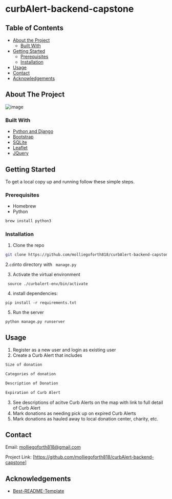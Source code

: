 # curbAlert-backend-capstone
## Table of Contents

* [About the Project](#about-the-project)
  * [Built With](#built-with)
* [Getting Started](#getting-started)
  * [Prerequisites](#prerequisites)
  * [Installation](#installation)
* [Usage](#usage)
* [Contact](#contact)
* [Acknowledgements](#acknowledgements)



<!-- ABOUT THE PROJECT -->
## About The Project

![image](https://user-images.githubusercontent.com/59578794/90427427-23432b00-e088-11ea-8a3e-67b3eb2cc357.png)

### Built With

* [Python and Django]()
* [Bootstrap]()
* [SQLite]()
* [Leaflet]()
* [JQuery]()



<!-- GETTING STARTED -->
## Getting Started

To get a local copy up and running follow these simple steps.

### Prerequisites
* Homebrew
* Python
```sh
brew install python3
```

### Installation
 
1. Clone the repo
```sh
git clone https://github.com/molliegoforth818/curbAlert-backend-capstone
```
2.``` cd ```into directory with ``` manage.py```

3. Activate the virtual environment
```
 source ./curbalert-env/bin/activate
```
4. install dependencies:
```
pip install -r requirements.txt
```
5. Run the server
```
python manage.py runserver
```



<!-- USAGE EXAMPLES -->
## Usage
1. Register as a new user and login as existing user
2. Create a Curb Alert that includes 
```sh
Size of donation
```
```sh
Categories of donation
```
```sh
Description of Donation
```
```sh
Expiration of Curb Alert
```
3. See descriptions of acitve Curb Alerts on the map with link to full detail of Curb Alert 
4. Mark donations as needing pick up on expired Curb Alerts 
5. Mark donations as hauled away to local donation center, charity, etc. 


<!-- CONTACT -->
## Contact

Email: molliegoforth818@gmail.com

Project Link: [https://github.com/molliegoforth818/curbAlert-backend-capstone]



<!-- ACKNOWLEDGEMENTS -->
## Acknowledgements

* [Best-README-Template]()




